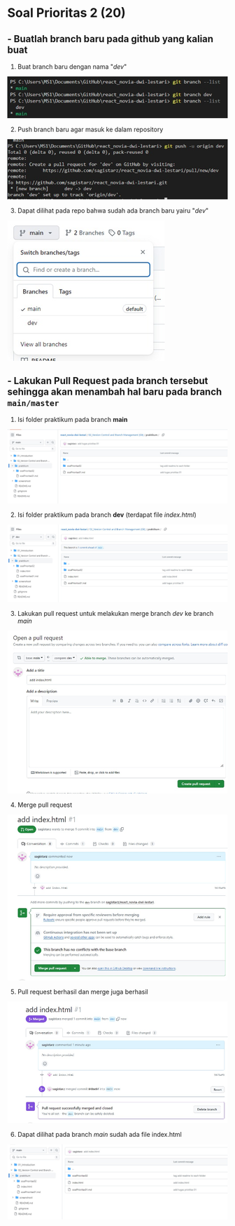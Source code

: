 # Soal Prioritas 2 (20)

## - Buatlah branch baru pada github yang kalian buat

1. Buat branch baru dengan nama "*dev*"
<img src="https://github.com/sagistarz/react_novia-dwi-lestari/blob/dev/02_Version%20Control%20and%20Branch%20Management%20(Git)/screenshoot/09.jpeg" alt="09">

2. Push branch baru agar masuk ke dalam repository
<img src="https://github.com/sagistarz/react_novia-dwi-lestari/blob/dev/02_Version%20Control%20and%20Branch%20Management%20(Git)/screenshoot/10.jpeg" alt="10">

3. Dapat dilihat pada repo bahwa sudah ada branch baru yairu "*dev*"
<img src="https://github.com/sagistarz/react_novia-dwi-lestari/blob/dev/02_Version%20Control%20and%20Branch%20Management%20(Git)/screenshoot/11.jpeg" alt="11">

## - Lakukan Pull Request pada branch tersebut sehingga akan menambah hal baru pada branch `main/master`

1. Isi folder praktikum pada branch **main**
<img src="https://github.com/sagistarz/react_novia-dwi-lestari/blob/dev/02_Version%20Control%20and%20Branch%20Management%20(Git)/screenshoot/12.jpeg" alt="12">

2. Isi folder praktikum pada branch **dev** (terdapat file *index.html*)
<img src="https://github.com/sagistarz/react_novia-dwi-lestari/blob/dev/02_Version%20Control%20and%20Branch%20Management%20(Git)/screenshoot/13.jpeg" alt="13">

3. Lakukan pull request untuk melakukan merge branch *dev* ke branch *main*
<img src="https://github.com/sagistarz/react_novia-dwi-lestari/blob/dev/02_Version%20Control%20and%20Branch%20Management%20(Git)/screenshoot/14.jpeg" alt="14">

4. Merge pull request
<img src="https://github.com/sagistarz/react_novia-dwi-lestari/blob/dev/02_Version%20Control%20and%20Branch%20Management%20(Git)/screenshoot/15.jpeg" alt="15">

5. Pull request berhasil dan merge juga berhasil
<img src="https://github.com/sagistarz/react_novia-dwi-lestari/blob/dev/02_Version%20Control%20and%20Branch%20Management%20(Git)/screenshoot/16.jpeg" alt="16">

6. Dapat dilihat pada branch *main* sudah ada file index.html
<img src="https://github.com/sagistarz/react_novia-dwi-lestari/blob/dev/02_Version%20Control%20and%20Branch%20Management%20(Git)/screenshoot/17.jpeg" alt="17">
